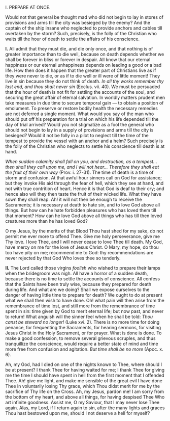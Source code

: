 
I. PREPARE AT ONCE.

Would not that general be thought mad who did not begin to lay in stores of provisions and arms till the city was besieged by the enemy? And the captain of the ship insane who neglected to provide anchors and cables till overtaken by the storm? Such, precisely, is the folly of the Christian who waits till the hour of death to settle the affairs of his conscience.

**I\.** All admit that they must die, and die only once, and that nothing is of greater importance than to die well, because on death depends whether we shall be forever in bliss or forever in despair. All know that our eternal happiness or our eternal unhappiness depends on leading a good or a bad life. How then does it happen that the greater part of Christians live as if they were never to die, or as if to die well or ill were of little moment! They live in sin because they do not think of death. *In all thy works remember thy last end, and thou shalt never sin* (Ecclus. vii. 40). We must be persuaded that the hour of death is not fit for settling the accounts of the soul, and securing the great affair of eternal salvation. In worldly matters prudent men take measures in due time to secure temporal gain — to obtain a position of emolument. To preserve or restore bodily health the necessary remedies are not deferred a single moment. What would you say of the man who should put off his preparation for a trial on which his life depended till the day of trial arrived? Would you not stigmatize as a fool the general who should not begin to lay in a supply of provisions and arms till the city is besieged? Would it not be folly in a pilot to neglect till the time of the tempest to provide the vessel with an anchor and a helm? Such precisely is the folly of the Christian who neglects to settle his conscience till death is at hand.

*When sudden calamity shall fall on you, and destruction, as a tempest... then shall they call upon me, and I will not hear... Therefore they shall eat the fruit of their own way* (Prov. i. 27-31). The time of death is a time of storm and confusion. At that awful hour sinners call on God for assistance; but they invoke His aid through the fear of hell, which they see at hand, and not with true contrition of heart. Hence it is that God is deaf to their cry; and hence also will they then taste the fruit of their wicked life. What they have sown they shall reap. Ah! it will not then be enough to receive the Sacraments; it is necessary at death to hate sin, and to love God above all things. But how can he hate forbidden pleasures who has loved them till that moment? How can he love God above all things who has till then loved creatures more than he has loved God?

O my Jesus, by the merits of that Blood Thou hast shed for my sake, do not permit me ever more to offend Thee. Give me holy perseverance, give me Thy love. I love Thee, and I will never cease to love Thee till death. My God, have mercy on me for the love of Jesus Christ. O Mary, my hope, do thou too have pity on me; recommend me to God: thy recommendations are never rejected by that God Who loves thee so tenderly.

**II\.** The Lord called those virgins *foolish* who wished to prepare their lamps when the bridegroom was nigh. All have a horror of a sudden death, because there is no time to settle the accounts of conscience. All confess that the Saints have been truly wise, because they prepared for death during life. And what are we doing? Shall we expose ourselves to the danger of having little time to prepare for death? We ought to do at present what we shall then wish to have done. Oh! what pain will then arise from the remembrance of time lost, and still more from the remembrance of time spent in sin: time given by God to merit eternal life; but now past, and never to return! What anguish will the sinner feel when he shall be told: *Thou canst be steward no longer!* (Luke xvi. 2). There is no more time for doing penance, for frequenting the Sacraments, for hearing sermons, for visiting Jesus Christ in the Holy Sacrament, or for prayer. What is done is done. To make a good confession, to remove several grievous scruples, and thus tranquillize the conscience, would require a better state of mind and time more free from confusion and agitation. *But time shall be no more* (Apoc. x. 6).

Ah, my God, had I died on one of the nights known to Thee, where should I be at present? I thank Thee for having waited for me; I thank Thee for giving me the time I should have spent in hell from the first moment that I offended Thee. Ah! give me light, and make me sensible of the great evil I have done Thee in voluntarily losing Thy grace, which Thou didst merit for me by the sacrifice of Thy life on the Cross. Ah, my Jesus, pardon me! I am sorry from the bottom of my heart, and above all things, for having despised Thee Who art infinite goodness. Assist me, O my Saviour, that I may never lose Thee again. Alas, my Lord, if I return again to sin, after the many lights and graces Thou hast bestowed upon me, should I not deserve a hell for myself?

